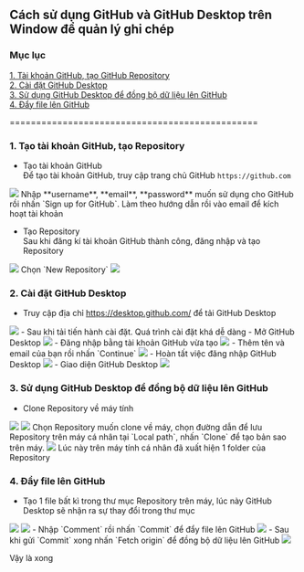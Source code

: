 ## Cách sử dụng GitHub và GitHub Desktop trên Window để quản lý ghi chép  

### Mục lục

[1. Tài khoản GitHub, tạo GitHub Repository](#creategithubaccount)  
[2. Cài đặt GitHub Desktop](#caidatgithubdesktop)  
[3. Sử dụng GitHub Desktop để đồng bộ dữ liệu lên GitHub](#sudunggithub)  
[4. Đẩy file lên GitHub](#pushfile)  

===============================================
<a name="creategithubaccount"></a>  
### 1. Tạo tài khoản GitHub, tạo Repository   
- Tạo tài khoản GitHub  
Để tạo tài khoản GitHub, truy cập trang chủ GitHub `https://github.com`  
<img src="https://imgur.com/FZ3uMlD">  
Nhập **username**, **email**, **password** muốn sử dụng cho GitHub rồi nhấn `Sign up for GitHub`. Làm theo hướng dẫn rồi vào email để kích hoạt tài khoản  

- Tạo Repository  
Sau khi đăng kí tài khoản GitHub thành công, đăng nhập và tạo Repository  
<img src="https://imgur.com/4NQ9MmO">  
Chọn `New Repository`  
<img src="https://imgur.com/jsB14Ap"  
**Repository name**: Tên bạn muốn đặt cho Repository  
**Description**: mô tả sơ về Repository này, có thể để trống  
Tích vào `Public` nếu muốn công khai cho mọi người thấy dữ liệu trong Repository, `Private` nếu muốn bí mật. Private chỉ dành cho người dùng trả phí  
Sau khi điền thông tin xong nhấn `Create Repository`  

<a name="caidatgithubdesktop"></a>  
### 2. Cài đặt GitHub Desktop  
- Truy cập địa chỉ https://desktop.github.com/ để tải GitHub Desktop  
<img src="https://imgur.com/Am10my7">  
- Sau khi tải tiến hành cài đặt. Quá trình cài đặt khá dễ dàng  
- Mở GitHub Desktop  
<img src="https://imgur.com/emRFcWC">  
- Đăng nhập bằng tài khoản GitHub vừa tạo  
<img src="https://imgur.com/FyIJHTd">  
- Thêm tên và email của bạn rồi nhấn `Continue`  
<img src="https://imgur.com/ngKqPPV">  
- Hoàn tất việc đăng nhập GitHub Desktop  
<img src="https://imgur.com/JEa73OJ">  
- Giao diện GitHub Desktop  
<img src="https://imgur.com/PIdJiDx">  

<a name="sudunggithub"></a>  
### 3. Sử dụng GitHub Desktop để đồng bộ dữ liệu lên GitHub  
- Clone Repository về máy tính  
<img src="https://imgur.com/ZhNMSiq">  
<img src="https://imgur.com/OEfG8y4">  
Chọn Repository muốn clone về máy, chọn đường dẫn để lưu Repository trên máy cá nhân tại `Local path`, nhấn `Clone` để tạo bản sao trên máy.  
<img src="https://imgur.com/ifgHLnJ">  
Lúc này trên máy tính cá nhân đã xuất hiện 1 folder của Repository  

<a name="pushfile"></a>  
### 4. Đẩy file lên GitHub  
- Tạo 1 file bất kì trong thư mục Repository trên máy, lúc này GitHub Desktop sẽ nhận ra sự thay đổi trong thư mục  
<img src="https://imgur.com/XWfWwt3">  
<img src="https://imgur.com/vOk4NAf">  
- Nhập `Comment` rồi nhấn `Commit` để đẩy file lên GitHub  
<img src="https://imgur.com/8djnRd6">  
- Sau khi gửi `Commit` xong nhấn `Fetch origin` để đồng bộ dữ liệu lên GitHub  
<img src="https://imgur.com/TbRjpch">  

Vậy là xong



